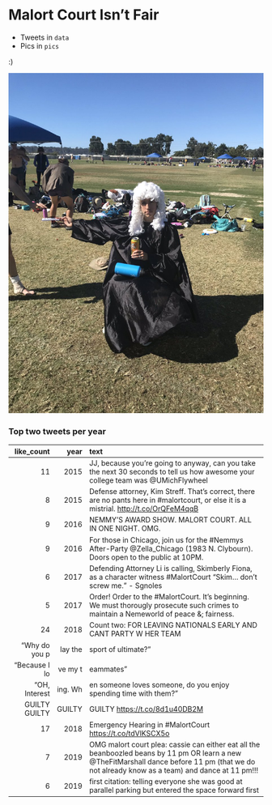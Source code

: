 
# Malort Court Isn’t Fair

  - Tweets in `data`
  - Pics in
`pics`

:)

![](./pics/1053704347891130368-Dp-Cg1mUcAA_AkX.jpg)

### Top two tweets per year

|   like\_count |    year | text                                                                                                                                                                                               |
| ------------: | ------: | :------------------------------------------------------------------------------------------------------------------------------------------------------------------------------------------------- |
|            11 |    2015 | JJ, because you’re going to anyway, can you take the next 30 seconds to tell us how awesome your college team was @UMichFlywheel                                                                   |
|             8 |    2015 | Defense attorney, Kim Streff. That’s correct, there are no pants here in \#malortcourt, or else it is a mistrial. <http://t.co/OrQFeM4qqB>                                                         |
|             9 |    2016 | NEMMY’S AWARD SHOW. MALORT COURT. ALL IN ONE NIGHT. OMG.                                                                                                                                           |
|             9 |    2016 | For those in Chicago, join us for the \#Nemmys After-Party @Zella\_Chicago (1983 N. Clybourn). Doors open to the public at 10PM.                                                                   |
|             6 |    2017 | Defending Attorney Li is calling, Skimberly Fiona, as a character witness \#MalortCourt “Skim… don’t screw me.” - Sgnoles                                                                          |
|             5 |    2017 | Order\! Order to the \#MalortCourt. It’s beginning. We must thorougly prosecute such crimes to maintain a Nemeworld of peace &; fairness.                                                          |
|            24 |    2018 | Count two: FOR LEAVING NATIONALS EARLY AND CANT PARTY W HER TEAM                                                                                                                                   |
| “Why do you p | lay the | sport of ultimate?”                                                                                                                                                                                |
| “Because I lo | ve my t | eammates”                                                                                                                                                                                          |
| “OH, Interest | ing. Wh | en someone loves someone, do you enjoy spending time with them?”                                                                                                                                   |
| GUILTY GUILTY |  GUILTY | GUILTY <https://t.co/8d1u40DB2M>                                                                                                                                                                   |
|            17 |    2018 | Emergency Hearing in \#MalortCourt <https://t.co/tdVlKSCX5o>                                                                                                                                       |
|             7 |    2019 | OMG malort court plea: cassie can either eat all the beanboozled beans by 11 pm OR learn a new @TheFitMarshall dance before 11 pm (that we do not already know as a team) and dance at 11 pm\!\!\! |
|             6 |    2019 | first citation: telling everyone she was good at parallel parking but entered the space forward first                                                                                              |
